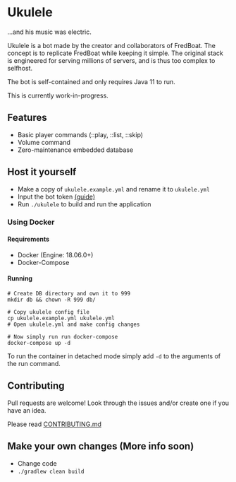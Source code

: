 # Ukulele
...and his music was electric.

Ukulele is a bot made by the creator and collaborators of FredBoat. The concept is to replicate FredBoat while keeping it simple. The original stack is engineered for serving millions of servers, and is thus too complex to selfhost.

The bot is self-contained and only requires Java 11 to run.

This is currently work-in-progress.

## Features
- Basic player commands (::play, ::list, ::skip)
- Volume command
- Zero-maintenance embedded database

## Host it yourself
- Make a copy of `ukulele.example.yml` and rename it to `ukulele.yml`
- Input the bot token [(guide)](https://discordjs.guide/preparations/setting-up-a-bot-application.html)
- Run `./ukulele` to build and run the application

### Using Docker
#### Requirements
- Docker (Engine: 18.06.0+)
- Docker-Compose

#### Running
```shell script
# Create DB directory and own it to 999
mkdir db && chown -R 999 db/

# Copy ukulele config file
cp ukulele.example.yml ukulele.yml
# Open ukulele.yml and make config changes

# Now simply run run docker-compose 
docker-compose up -d
```

To run the container in detached mode simply add `-d` to the arguments of the run command.

## Contributing
Pull requests are welcome! Look through the issues and/or create one if you have an idea.

Please read [CONTRIBUTING.md](CONTRIBUTING.md)

## Make your own changes (More info soon)
- Change code
- `./gradlew clean build`
